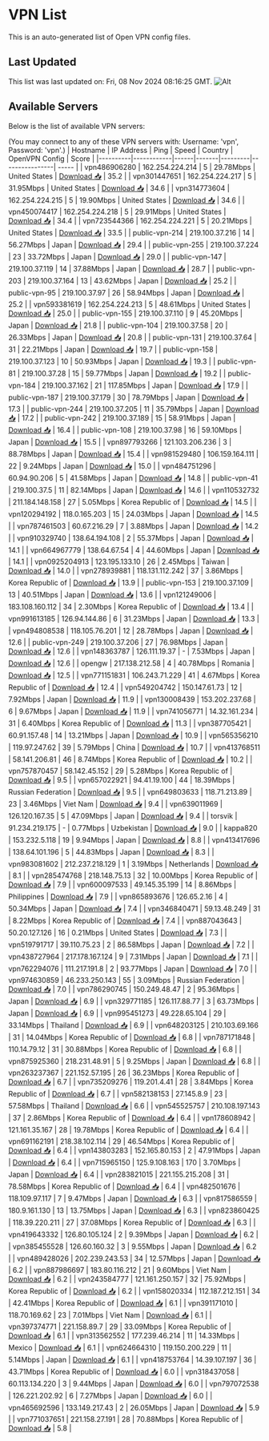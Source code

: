 # VPN List

This is an auto-generated list of Open VPN config files.

## Last Updated

This list was last updated on: Fri, 08 Nov 2024 08:16:25 GMT.
![Alt](https://repobeats.axiom.co/api/embed/186b98318ef1479477931607c1ad7d823f12451f.svg "Repobeats analytics image")

## Available Servers

Below is the list of available VPN servers:

(You may connect to any of these VPN servers with: Username: 'vpn', Password: 'vpn'.)
| Hostname | IP Address | Ping | Speed | Country | OpenVPN Config | Score |
|----------|------------|------|-------|---------|----------------| ----- |
| vpn486906280 | 162.254.224.214 | 5 | 29.78Mbps | United States | [Download 📥](./configs/server_0_US.ovpn) | 35.2 |
| vpn301447651 | 162.254.224.217 | 5 | 31.95Mbps | United States | [Download 📥](./configs/server_1_US.ovpn) | 34.6 |
| vpn314773604 | 162.254.224.215 | 5 | 19.90Mbps | United States | [Download 📥](./configs/server_2_US.ovpn) | 34.6 |
| vpn450074417 | 162.254.224.218 | 5 | 29.91Mbps | United States | [Download 📥](./configs/server_3_US.ovpn) | 34.4 |
| vpn723544366 | 162.254.224.221 | 5 | 20.21Mbps | United States | [Download 📥](./configs/server_4_US.ovpn) | 33.5 |
| public-vpn-214 | 219.100.37.216 | 14 | 56.27Mbps | Japan | [Download 📥](./configs/server_5_JP.ovpn) | 29.4 |
| public-vpn-255 | 219.100.37.224 | 23 | 33.72Mbps | Japan | [Download 📥](./configs/server_6_JP.ovpn) | 29.0 |
| public-vpn-147 | 219.100.37.119 | 14 | 37.88Mbps | Japan | [Download 📥](./configs/server_7_JP.ovpn) | 28.7 |
| public-vpn-203 | 219.100.37.164 | 13 | 43.62Mbps | Japan | [Download 📥](./configs/server_8_JP.ovpn) | 25.2 |
| public-vpn-95 | 219.100.37.97 | 26 | 58.94Mbps | Japan | [Download 📥](./configs/server_9_JP.ovpn) | 25.2 |
| vpn593381619 | 162.254.224.213 | 5 | 48.61Mbps | United States | [Download 📥](./configs/server_10_US.ovpn) | 25.0 |
| public-vpn-155 | 219.100.37.110 | 9 | 45.20Mbps | Japan | [Download 📥](./configs/server_11_JP.ovpn) | 21.8 |
| public-vpn-104 | 219.100.37.58 | 20 | 26.33Mbps | Japan | [Download 📥](./configs/server_12_JP.ovpn) | 20.8 |
| public-vpn-131 | 219.100.37.64 | 31 | 22.21Mbps | Japan | [Download 📥](./configs/server_13_JP.ovpn) | 19.7 |
| public-vpn-158 | 219.100.37.123 | 10 | 50.93Mbps | Japan | [Download 📥](./configs/server_14_JP.ovpn) | 19.3 |
| public-vpn-81 | 219.100.37.28 | 15 | 59.77Mbps | Japan | [Download 📥](./configs/server_15_JP.ovpn) | 19.2 |
| public-vpn-184 | 219.100.37.162 | 21 | 117.85Mbps | Japan | [Download 📥](./configs/server_16_JP.ovpn) | 17.9 |
| public-vpn-187 | 219.100.37.179 | 30 | 78.79Mbps | Japan | [Download 📥](./configs/server_17_JP.ovpn) | 17.3 |
| public-vpn-244 | 219.100.37.205 | 11 | 35.79Mbps | Japan | [Download 📥](./configs/server_18_JP.ovpn) | 17.2 |
| public-vpn-242 | 219.100.37.189 | 15 | 58.91Mbps | Japan | [Download 📥](./configs/server_19_JP.ovpn) | 16.4 |
| public-vpn-108 | 219.100.37.98 | 16 | 59.10Mbps | Japan | [Download 📥](./configs/server_20_JP.ovpn) | 15.5 |
| vpn897793266 | 121.103.206.236 | 3 | 88.78Mbps | Japan | [Download 📥](./configs/server_21_JP.ovpn) | 15.4 |
| vpn981529480 | 106.159.164.111 | 22 | 9.24Mbps | Japan | [Download 📥](./configs/server_22_JP.ovpn) | 15.0 |
| vpn484751296 | 60.94.90.206 | 5 | 41.58Mbps | Japan | [Download 📥](./configs/server_23_JP.ovpn) | 14.8 |
| public-vpn-41 | 219.100.37.5 | 11 | 82.14Mbps | Japan | [Download 📥](./configs/server_24_JP.ovpn) | 14.6 |
| vpn110532732 | 211.184.148.158 | 27 | 5.05Mbps | Korea Republic of | [Download 📥](./configs/server_25_KR.ovpn) | 14.5 |
| vpn120294192 | 118.0.165.203 | 15 | 24.03Mbps | Japan | [Download 📥](./configs/server_26_JP.ovpn) | 14.5 |
| vpn787461503 | 60.67.216.29 | 7 | 3.88Mbps | Japan | [Download 📥](./configs/server_27_JP.ovpn) | 14.2 |
| vpn910329740 | 138.64.194.108 | 2 | 55.37Mbps | Japan | [Download 📥](./configs/server_28_JP.ovpn) | 14.1 |
| vpn664967779 | 138.64.67.54 | 4 | 44.60Mbps | Japan | [Download 📥](./configs/server_29_JP.ovpn) | 14.1 |
| vpn0925204913 | 123.195.133.10 | 26 | 2.45Mbps | Taiwan | [Download 📥](./configs/server_30_TW.ovpn) | 14.0 |
| vpn278939881 | 118.131.112.242 | 37 | 3.86Mbps | Korea Republic of | [Download 📥](./configs/server_31_KR.ovpn) | 13.9 |
| public-vpn-153 | 219.100.37.109 | 13 | 40.51Mbps | Japan | [Download 📥](./configs/server_32_JP.ovpn) | 13.6 |
| vpn121249006 | 183.108.160.112 | 34 | 2.30Mbps | Korea Republic of | [Download 📥](./configs/server_33_KR.ovpn) | 13.4 |
| vpn991613185 | 126.94.144.86 | 6 | 31.23Mbps | Japan | [Download 📥](./configs/server_34_JP.ovpn) | 13.3 |
| vpn494808538 | 118.105.76.201 | 12 | 28.78Mbps | Japan | [Download 📥](./configs/server_35_JP.ovpn) | 12.6 |
| public-vpn-249 | 219.100.37.206 | 27 | 76.98Mbps | Japan | [Download 📥](./configs/server_36_JP.ovpn) | 12.6 |
| vpn148363787 | 126.111.19.37 | - | 7.53Mbps | Japan | [Download 📥](./configs/server_37_JP.ovpn) | 12.6 |
| opengw | 217.138.212.58 | 4 | 40.78Mbps | Romania | [Download 📥](./configs/server_38_RO.ovpn) | 12.5 |
| vpn771151831 | 106.243.71.229 | 41 | 4.67Mbps | Korea Republic of | [Download 📥](./configs/server_39_KR.ovpn) | 12.4 |
| vpn549204742 | 150.147.61.73 | 12 | 7.92Mbps | Japan | [Download 📥](./configs/server_40_JP.ovpn) | 11.9 |
| vpn130008439 | 153.202.237.68 | 6 | 9.67Mbps | Japan | [Download 📥](./configs/server_41_JP.ovpn) | 11.9 |
| vpn741056771 | 14.32.161.234 | 31 | 6.40Mbps | Korea Republic of | [Download 📥](./configs/server_42_KR.ovpn) | 11.3 |
| vpn387705421 | 60.91.157.48 | 14 | 13.21Mbps | Japan | [Download 📥](./configs/server_43_JP.ovpn) | 10.9 |
| vpn565356210 | 119.97.247.62 | 39 | 5.79Mbps | China | [Download 📥](./configs/server_44_CN.ovpn) | 10.7 |
| vpn413768511 | 58.141.206.81 | 46 | 8.74Mbps | Korea Republic of | [Download 📥](./configs/server_45_KR.ovpn) | 10.2 |
| vpn757870457 | 58.142.45.152 | 29 | 5.28Mbps | Korea Republic of | [Download 📥](./configs/server_46_KR.ovpn) | 9.5 |
| vpn657022921 | 94.41.19.100 | 44 | 18.39Mbps | Russian Federation | [Download 📥](./configs/server_47_RU.ovpn) | 9.5 |
| vpn649803633 | 118.71.213.89 | 23 | 3.46Mbps | Viet Nam | [Download 📥](./configs/server_48_VN.ovpn) | 9.4 |
| vpn639011969 | 126.120.167.35 | 5 | 47.09Mbps | Japan | [Download 📥](./configs/server_49_JP.ovpn) | 9.4 |
| torsvik | 91.234.219.175 | - | 0.77Mbps | Uzbekistan | [Download 📥](./configs/server_50_UZ.ovpn) | 9.0 |
| kappa820 | 153.232.5.118 | 19 | 9.94Mbps | Japan | [Download 📥](./configs/server_51_JP.ovpn) | 8.8 |
| vpn413417696 | 138.64.101.196 | 5 | 44.83Mbps | Japan | [Download 📥](./configs/server_52_JP.ovpn) | 8.3 |
| vpn983081602 | 212.237.218.129 | 1 | 3.19Mbps | Netherlands | [Download 📥](./configs/server_53_NL.ovpn) | 8.1 |
| vpn285474768 | 218.148.75.13 | 32 | 10.00Mbps | Korea Republic of | [Download 📥](./configs/server_54_KR.ovpn) | 7.9 |
| vpn600097533 | 49.145.35.199 | 14 | 8.86Mbps | Philippines | [Download 📥](./configs/server_55_PH.ovpn) | 7.9 |
| vpn865893676 | 126.65.2.16 | 4 | 50.34Mbps | Japan | [Download 📥](./configs/server_56_JP.ovpn) | 7.4 |
| vpn346840471 | 59.13.48.249 | 31 | 8.22Mbps | Korea Republic of | [Download 📥](./configs/server_57_KR.ovpn) | 7.4 |
| vpn887043643 | 50.20.127.126 | 16 | 0.21Mbps | United States | [Download 📥](./configs/server_58_US.ovpn) | 7.3 |
| vpn519791717 | 39.110.75.23 | 2 | 86.58Mbps | Japan | [Download 📥](./configs/server_59_JP.ovpn) | 7.2 |
| vpn438727964 | 217.178.167.124 | 9 | 7.31Mbps | Japan | [Download 📥](./configs/server_60_JP.ovpn) | 7.1 |
| vpn762294076 | 111.217.191.8 | 2 | 93.77Mbps | Japan | [Download 📥](./configs/server_61_JP.ovpn) | 7.0 |
| vpn974630859 | 46.233.250.143 | 55 | 3.09Mbps | Russian Federation | [Download 📥](./configs/server_62_RU.ovpn) | 7.0 |
| vpn786290745 | 150.249.48.47 | 2 | 95.36Mbps | Japan | [Download 📥](./configs/server_63_JP.ovpn) | 6.9 |
| vpn329771185 | 126.117.88.77 | 3 | 63.73Mbps | Japan | [Download 📥](./configs/server_64_JP.ovpn) | 6.9 |
| vpn995451273 | 49.228.65.104 | 29 | 33.14Mbps | Thailand | [Download 📥](./configs/server_65_TH.ovpn) | 6.9 |
| vpn648203125 | 210.103.69.166 | 31 | 14.04Mbps | Korea Republic of | [Download 📥](./configs/server_66_KR.ovpn) | 6.8 |
| vpn787171848 | 110.14.79.12 | 31 | 30.88Mbps | Korea Republic of | [Download 📥](./configs/server_67_KR.ovpn) | 6.8 |
| vpn875925360 | 218.231.48.91 | 5 | 9.25Mbps | Japan | [Download 📥](./configs/server_68_JP.ovpn) | 6.8 |
| vpn263237367 | 221.152.57.195 | 26 | 36.23Mbps | Korea Republic of | [Download 📥](./configs/server_69_KR.ovpn) | 6.7 |
| vpn735209276 | 119.201.4.41 | 28 | 3.84Mbps | Korea Republic of | [Download 📥](./configs/server_70_KR.ovpn) | 6.7 |
| vpn582138153 | 27.145.8.9 | 23 | 57.58Mbps | Thailand | [Download 📥](./configs/server_71_TH.ovpn) | 6.6 |
| vpn545525757 | 210.108.197.143 | 37 | 2.86Mbps | Korea Republic of | [Download 📥](./configs/server_72_KR.ovpn) | 6.4 |
| vpn178608942 | 121.161.35.167 | 28 | 19.78Mbps | Korea Republic of | [Download 📥](./configs/server_73_KR.ovpn) | 6.4 |
| vpn691162191 | 218.38.102.114 | 29 | 46.54Mbps | Korea Republic of | [Download 📥](./configs/server_74_KR.ovpn) | 6.4 |
| vpn143803283 | 152.165.80.153 | 2 | 47.91Mbps | Japan | [Download 📥](./configs/server_75_JP.ovpn) | 6.4 |
| vpn715965150 | 125.9.108.163 | 170 | 3.70Mbps | Japan | [Download 📥](./configs/server_76_JP.ovpn) | 6.4 |
| vpn283821015 | 221.155.215.208 | 31 | 78.58Mbps | Korea Republic of | [Download 📥](./configs/server_77_KR.ovpn) | 6.4 |
| vpn482501676 | 118.109.97.117 | 7 | 9.47Mbps | Japan | [Download 📥](./configs/server_78_JP.ovpn) | 6.3 |
| vpn817586559 | 180.9.161.130 | 13 | 13.75Mbps | Japan | [Download 📥](./configs/server_79_JP.ovpn) | 6.3 |
| vpn823860425 | 118.39.220.211 | 27 | 37.08Mbps | Korea Republic of | [Download 📥](./configs/server_80_KR.ovpn) | 6.3 |
| vpn419643332 | 126.80.105.124 | 2 | 9.39Mbps | Japan | [Download 📥](./configs/server_81_JP.ovpn) | 6.2 |
| vpn385455528 | 126.60.160.32 | 3 | 9.55Mbps | Japan | [Download 📥](./configs/server_82_JP.ovpn) | 6.2 |
| vpn489428026 | 202.239.243.53 | 34 | 12.57Mbps | Japan | [Download 📥](./configs/server_83_JP.ovpn) | 6.2 |
| vpn887986697 | 183.80.116.212 | 21 | 9.60Mbps | Viet Nam | [Download 📥](./configs/server_84_VN.ovpn) | 6.2 |
| vpn243584777 | 121.161.250.157 | 32 | 75.92Mbps | Korea Republic of | [Download 📥](./configs/server_85_KR.ovpn) | 6.2 |
| vpn158020334 | 112.187.212.151 | 34 | 42.41Mbps | Korea Republic of | [Download 📥](./configs/server_86_KR.ovpn) | 6.1 |
| vpn391171010 | 118.70.169.62 | 23 | 7.01Mbps | Viet Nam | [Download 📥](./configs/server_87_VN.ovpn) | 6.1 |
| vpn397374771 | 221.158.89.7 | 29 | 33.09Mbps | Korea Republic of | [Download 📥](./configs/server_88_KR.ovpn) | 6.1 |
| vpn313562552 | 177.239.46.214 | 11 | 14.33Mbps | Mexico | [Download 📥](./configs/server_89_MX.ovpn) | 6.1 |
| vpn624664310 | 119.150.200.229 | 11 | 5.14Mbps | Japan | [Download 📥](./configs/server_90_JP.ovpn) | 6.1 |
| vpn418753764 | 14.39.107.197 | 36 | 43.71Mbps | Korea Republic of | [Download 📥](./configs/server_91_KR.ovpn) | 6.0 |
| vpn318437058 | 60.113.134.220 | 3 | 9.44Mbps | Japan | [Download 📥](./configs/server_92_JP.ovpn) | 6.0 |
| vpn797072538 | 126.221.202.92 | 6 | 7.27Mbps | Japan | [Download 📥](./configs/server_93_JP.ovpn) | 6.0 |
| vpn465692596 | 133.149.217.43 | 2 | 26.05Mbps | Japan | [Download 📥](./configs/server_94_JP.ovpn) | 5.9 |
| vpn771037651 | 221.158.27.191 | 28 | 70.88Mbps | Korea Republic of | [Download 📥](./configs/server_95_KR.ovpn) | 5.8 |
